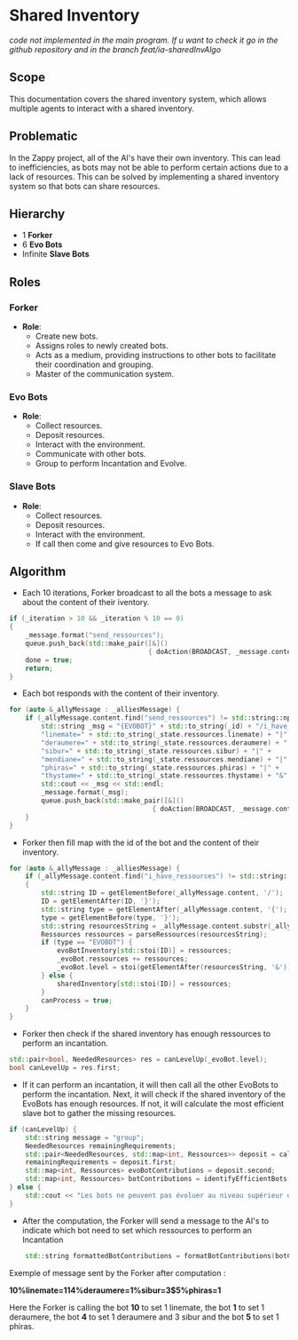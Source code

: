 # Shared Inventory

*code not implemented in the main program. If u want to check it go in the github repository and in the branch feat/ia-sharedInvAlgo*

## Scope

This documentation covers the shared inventory system, which allows multiple agents to interact with a shared inventory.

## Problematic

In the Zappy project, all of the AI's have their own inventory. This can lead to inefficiencies, as bots may not be able to perform certain actions due to a lack of resources. This can be solved by implementing a shared inventory system so that bots can share resources.

## Hierarchy

- 1 **Forker**
- 6 **Evo Bots**
- Infinite **Slave Bots**

## Roles

### Forker

- **Role**: 
    - Create new bots.
    - Assigns roles to newly created bots.
    - Acts as a medium, providing instructions to other bots to facilitate their coordination and grouping.
    - Master of the communication system.

### Evo Bots

- **Role**: 
    - Collect resources.
    - Deposit resources.
    - Interact with the environment.
    - Communicate with other bots.
    - Group to perform Incantation and Evolve.

### Slave Bots

- **Role**: 
    - Collect resources.
    - Deposit resources.
    - Interact with the environment.
    - If call then come and give resources to Evo Bots.

## Algorithm

- Each 10 iterations, Forker broadcast to all the bots a message to ask about the content of their iventory.
```cpp
if (_iteration > 10 && _iteration % 10 == 0)
{
    _message.format("send_ressources");
    queue.push_back(std::make_pair([&]()
                                   { doAction(BROADCAST, _message.content); }, "BROADCAST"));
    done = true;
    return;
}
```

- Each bot responds with the content of their inventory.
```cpp
for (auto &_allyMessage : _alliesMessage) {
    if (_allyMessage.content.find("send_ressources") != std::string::npos && _state.level == 2 && (_state.lastAction.action != INCANTATION)) {
        std::string _msg = "{EVOBOT}" + std::to_string(_id) + "/i_have_ressources?" +
        "linemate=" + std::to_string(_state.ressources.linemate) + "|" +
        "deraumere=" + std::to_string(_state.ressources.deraumere) + "|" +
        "sibur=" + std::to_string(_state.ressources.sibur) + "|" +
        "mendiane=" + std::to_string(_state.ressources.mendiane) + "|" +
        "phiras=" + std::to_string(_state.ressources.phiras) + "|" +
        "thystame=" + std::to_string(_state.ressources.thystame) + "&" + std::to_string(_state.level); 
        std::cout << _msg << std::endl;
        _message.format(_msg);
        queue.push_back(std::make_pair([&]()
                                    { doAction(BROADCAST, _message.content); }, "BROADCAST"));
    }
}
```
- Forker then fill map with the id of the bot and the content of their inventory.
```cpp
for (auto &_allyMessage : _alliesMessage) {
    if (_allyMessage.content.find("i_have_ressources") != std::string::npos)
    {
        std::string ID = getElementBefore(_allyMessage.content, '/');
        ID = getElementAfter(ID, '}');
        std::string type = getElementAfter(_allyMessage.content, '{');
        type = getElementBefore(type, '}');
        std::string resourcesString = _allyMessage.content.substr(_allyMessage.content.find('?') + 1);
        Ressources ressources = parseRessources(resourcesString);
        if (type == "EVOBOT") {
            evoBotInventory[std::stoi(ID)] = ressources;
            _evoBot.ressources += ressources;
            _evoBot.level = stoi(getElementAfter(resourcesString, '&'));
        } else {
            sharedInventory[std::stoi(ID)] = ressources;
        }
        canProcess = true;
    }
}
```
- Forker then check if the shared inventory has enough ressources to perform an incantation.
```cpp
std::pair<bool, NeededResources> res = canLevelUp(_evoBot.level);
bool canLevelUp = res.first;
```
- If it can perform an incantation, it will then call all the other EvoBots to perform the incantation. Next, it will check if the shared inventory of the EvoBots has enough resources. If not, it will calculate the most efficient slave bot to gather the missing resources.
```cpp
if (canLevelUp) {
    std::string message = "group";
    NeededResources remainingRequirements;
    std::pair<NeededResources, std::map<int, Ressources>> deposit = calculateAndPrintBotDeposits(evoBotInventory, _evoBot.level, res.second);
    remainingRequirements = deposit.first;
    std::map<int, Ressources> evoBotContributions = deposit.second;
    std::map<int, Ressources> botContributions = identifyEfficientBots(_evoBot.level, remainingRequirements);
} else {
    std::cout << "Les bots ne peuvent pas évoluer au niveau supérieur de manière efficace.\n";
}
```

- After the computation, the Forker will send a message to the AI's to indicate which bot need to set which ressources to perform an Incantation
```cpp
    std::string formattedBotContributions = formatBotContributions(botContributions, evoBotContributions);
```

Exemple of message sent by the Forker after computation : 

**10%linemate=1$1%deraumere=1$4%deraumere=1%sibur=3$5%phiras=1**

Here the Forker is calling the bot **10** to set 1 linemate, the bot **1** to set 1 deraumere, the bot **4** to set 1 deraumere and 3 sibur and the bot **5** to set 1 phiras.